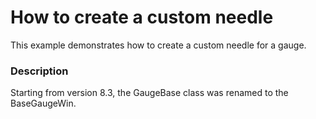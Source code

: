 # How to create a custom needle


<p>This example demonstrates how to create a custom needle for a gauge.</p>


<h3>Description</h3>

<p>Starting from version 8.3, the GaugeBase class was renamed to the BaseGaugeWin.</p>

<br/>


